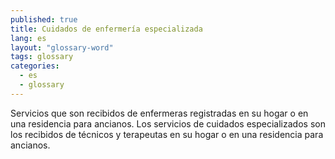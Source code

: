 ```yaml
---
published: true
title: Cuidados de enfermería especializada
lang: es
layout: "glossary-word"
tags: glossary
categories:
  - es
  - glossary
---
```


Servicios que son recibidos de enfermeras registradas en su hogar o en una residencia para ancianos. Los servicios de cuidados especializados son los recibidos de técnicos y terapeutas en su hogar o en una residencia para ancianos.
